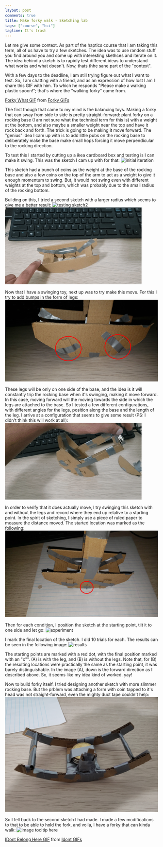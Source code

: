 ```yaml
---
layout: post
comments: true
title: Make forky walk - Sketching lab
tags: ["course", "hci"]
tagline: It's trash
---
```


Let me give some context. As part of the haptics course that I am taking this term, all of us have to try a few sketches. The idea was to use random stuff you find around you and come up with interesting skethces and iterate on it. The idea behind a sketch is to rapidly test different ideas to understand what works and what doesn't. Now, thats thhe sane part of the "context". 

With a few days to the deadline, I am still trying figure out what I want to test. So, I am chatting with a friend, and as an expression of how lost I am I share this GIF with him. To which he responds "Please make a walking plastic spoon!"; that's where the "walking forky" came from.

<div class="tenor-gif-embed" data-postid="16053860" data-share-method="host" data-width="100%" data-aspect-ratio="1.7785714285714287"><a href="https://tenor.com/view/forky-what-think-confused-gif-16053860">Forky What GIF</a> from <a href="https://tenor.com/search/forky-gifs">Forky GIFs</a></div><script type="text/javascript" async src="https://tenor.com/embed.js"></script>

The first though that came to my mind is the balancing toys. Making a forky that can sway from side to side is pretty straight-forward: plant forky on a rocking base (I am not sure what the technical term for this is) with a weight at the bottom, and also maybe a smaller weight near the top and have it rock back and forth. The trick is going to be making it move forward. The "genius" idea I cam up with is to add little pubs on the rocking base to deliberately make the base make small hops forcing it move perpendicular to the rocking direction.

To test this I started by cutting up a ikea cardboard box and testing is I can make it swing. This was the sketch I cam up with for that:
![initial iteration](/public/assets/2021-01-29/sketch1.gif)

This sketch had a bunch of coins as the weight at the base of the rocking base and also a few coins on the top of the arm to act as a weight to give it enough momentum to swing. But, it would not swing even with different weights at the top and bottom, which was probably due to the small radius of the rocking bottom.

Building on this, I tried a second sketch with a larger radius which seems to give me a better result:
![testing sketch2](/public/assets/2021-01-29/sketch2_testing.gif)
![testing sketch2](/public/assets/2021-01-29/sketch2_testing_no_base.gif)

Now that I have a swinging toy, next up was to try make this move. For this I try to add bumps in the form of legs:
![second sketch](/public/assets/2021-01-29/sketch2.jpg)

These legs will be only on one side of the base, and the idea is it will constantly trip the rocking base when it's swinging, making it move forward. In this case, moving forward will the moving towards the side in which the legs are attached to the base. So I tested a few different configurations, with different angles for the legs, position along the base and the length of the leg. I arrive at a configuration that seems to give some result (PS: I didn't think this will work at all):
![working second sketch](/public/assets/2021-01-29/sketch2.gif)

In order to verify that it does actually move, I try swinging this sketch with and without the legs and record where they end up relative to a starting point. In the spirit of sketching, I simply use a piece of ruled paper to measure the distance moved. The started location was marked as the following:
![experiment start](/public/assets/2021-01-29/exp_start.jpg)

Then for each condition, I position the sketch at the starting point, tilt it to one side and let go:
![experiment](/public/assets/2021-01-29/experiment.gif)

I mark the final location of the sketch. I did 10 trials for each. The results can be seen in the following image:
![results](/public/assets/2021-01-29/results.png)

The starting points are marked with a red dot, with the final position marked with an "x"". (A) is with the leg, and (B) is without the legs. Note that, for (B) the resulting locations were practically the same as the starting point, it was barely distinguishable. In the image (A), down is the forward direction as I described above. So, it seems like my idea kind of worked. yay!

Now to build forky itself. I tried designing another sketch with more slimmer rocking base. But the prblem was attaching a form with coin tapped to it's head was not straight-forward, even the mighty duct tape couldn't help:
![image tooltip here](/public/assets/2021-01-29/slim_base.jpg)

So I fell back to the second sketch I had made. I made a few modifications to that to be able to hold the fork, and voila, I have a forky that can kinda walk:
![image tooltip here](/public/assets/2021-01-29/forky.gif)

<div class="tenor-gif-embed" data-postid="14846694" data-share-method="host" data-width="100%" data-aspect-ratio="2.394230769230769"><a href="https://tenor.com/view/idont-belong-here-toy-story4-gif-14846694">IDont Belong Here GIF</a> from <a href="https://tenor.com/search/idont-gifs">Idont GIFs</a></div><script type="text/javascript" async src="https://tenor.com/embed.js"></script>
